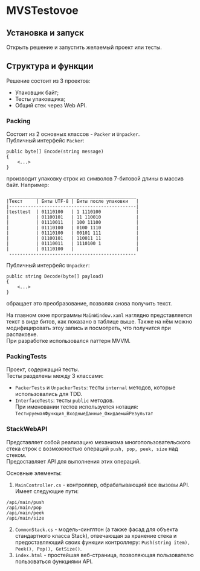 # MVSTestovoe

## Установка и запуск ##
Открыть решение и запустить желаемый проект или тесты.  

## Структура и функции ##

Решение состоит из 3 проектов:  
- Упаковщик байт;  
- Тесты упаковщика;  
- Общий стек через Web API.   

### Packing ###

Состоит из 2 основных классов - `Packer` и `Unpacker`.  
Публичный интерфейс `Packer`:
```
public byte[] Encode(string message)
{
    <...>
} 
```
производит упаковку строк из символов 7-битовой длины в массив байт. Например:  
```
 _______________________________________________
|Текст     | Биты UTF-8 | Биты после упаковки   |
|-----------------------------------------------|
|testtest  | 01110100   | 1 1110100             |
|          | 01100101   | 11 110010             |
|          | 01110011   | 100 11100             |
|          | 01110100   | 0100 1110             |
|          | 01110100   | 00101 111             |
|          | 01100101   | 110011 11             |
|          | 01110011   | 1110100 1             |
|          | 01110100   |                       |
 -----------------------------------------------
```

Публичный интерфейс `Unpacker`:
```
public string Decode(byte[] payload)
{
    <...>
}
```
обращает это преобразование, позволяя снова получить текст.
  
На главном окне программы `MainWindow.xaml` наглядно представляется текст в виде битов, как показано в таблице выше. Также на нём можно модифицировать этоу запись и посмотреть, что получится при распаковке.  
При разработке использовался паттерн MVVM.

### PackingTests ### 

Проект, содержащий тесты.  
Тесты разделены между 3 классами:
- `PackerTests` и `UnpackerTests`: тесты `internal` методов, которые использовались для TDD.
- `InterfaceTests`: тесты `public` методов.  
При именовании тестов используется нотация: `ТестируемаяФункция_ВходныеДанные_ОжидаемыйРезультат`

### StackWebAPI ###

Представляет собой реализацию механизма многопользовательского стека строк с возможностью операций `push, pop, peek, size` над стеком.   
Предоставляет API для выполнения этих операций. 

Основные элементы:  
1) `MainController.cs` - контроллер, обрабатывающий все вызовы API. Имеет следующие пути:
```
/api/main/push
/api/main/pop
/api/main/peek
/api/main/size
``` 
2) `CommonStack.cs` - модель-синглтон (а также фасад для объекта стандартного класса Stack), отвечающая за хранение стека и предоставляющий своих функции контроллеру: `Push(string item), Peek(), Pop(), GetSize()`.  
3) `index.html` - простейшая веб-страница, позволяющая пользователю пользоваться функциями API.

